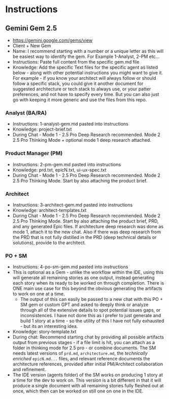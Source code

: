 # Instructions

## Gemini Gem 2.5

- https://gemini.google.com/gems/view
- Client + New Gem
- Name: I recommend starting with a number or a unique letter as this will be easiest way to identify the gem. For Example 1-Analyst, 2-PM etc...
- Instructions: Paste full content from the specific gem.md file
- Knowledge: Add the specific Text files for the specific agent as listed below - along with other potential instructions you might want to give it. For example - if you know your architect will always follow or should follow a specific stack, you could give it another document for suggested architecture or tech stack to always use, or your patter preferences, and not have to specify every time. But you can also just go with keeping it more generic and use the files from this repo.

### Analyst (BA/RA)

- Instructions: 1-analyst-gem.md pasted into instructions
- Knowledge: project-brief.txt
- During Chat - Mode 1 - 2.5 Pro Deep Research recommended. Mode 2 2.5 Pro Thinking Mode + optional mode 1 deep research attached.

### Product Manager (PM)

- Instructions: 2-pm-gem.md pasted into instructions
- Knowledge: prd.txt, epicN.txt, ui-ux-spec.txt
- During Chat - Mode 1 - 2.5 Pro Deep Research recommended. Mode 2 2.5 Pro Thinking Mode. Start by also attaching the product brief.

### Architect

- Instructions: 3-architect-gem.md pasted into instructions
- Knowledge: architect-templates.txt
- During Chat - Mode 1 - 2.5 Pro Deep Research recommended. Mode 2 2.5 Pro Thinking Mode. Start by also attaching the product brief, PRD, and any generated Epic files. If architecture deep research was done as mode 1, attach it to the new chat. Also if there was deep research from the PRD that is not fully distilled in the PRD (deep technical details or solutions), provide to the architect.

### PO + SM

- Instructions: 4-po-sm-gem.md pasted into instructions
- This is optional as a Gem - unlike the workflow within the IDE, using this will generate all remaining stories as one output, instead generating each story when its ready to be worked on through completion. There is ONE main use case for this beyond the obvious generating the artifacts to work on one at a time.
  - The output of this can easily be passed to a new chat with this PO + SM gem or custom GPT and asked to deeply think or analyze through all of the extensive details to spot potential issues gaps, or inconsistences. I have not done this as I prefer to just generate and build 1 story at a time - so the utility of this I have not fully exhausted - but its an interesting idea.
- Knowledge: story-template.txt
- During chat: Recommend starting chat by providing all possible artifacts output from previous stages - if a file limit is hit, you can attach as a folder in thinking mode for 2.5 pro - or combine documents. The SM needs latest versions of `prd.md`, `architecture.md`, the _technically enriched_ `epicN.md...` files, and relevant reference documents the architecture references, provided after initial PM/Architect collaboration and refinement.
- The IDE version (agents folder) of the SM works on producing 1 story at a time for the dev to work on. This version is a bit different in that it will produce a single document with all remaining stories fully fleshed out at once, which then can be worked on still one on one in the IDE.

